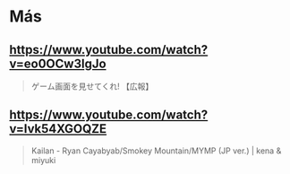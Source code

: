 # Más

## https://www.youtube.com/watch?v=eo0OCw3lgJo

> ゲーム画面を見せてくれ! 【広報】

## https://www.youtube.com/watch?v=Ivk54XGOQZE 

> Kailan - Ryan Cayabyab/Smokey Mountain/MYMP (JP ver.) | kena & miyuki 
